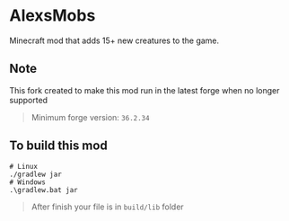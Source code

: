 # AlexsMobs
 
Minecraft mod that adds 15+ new creatures to the game.

## Note
This fork created to make this mod run in the latest forge when no longer supported
> Minimum forge version: `36.2.34`
## To build this mod
```shell
# Linux
./gradlew jar
# Windows
.\gradlew.bat jar
```
> After finish your file is in `build/lib` folder